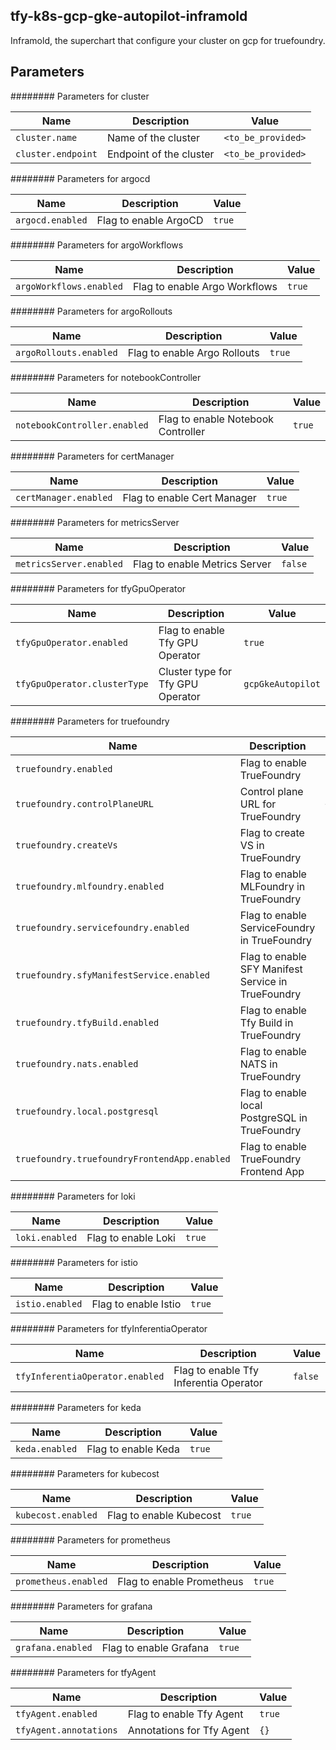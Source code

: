 ## tfy-k8s-gcp-gke-autopilot-inframold
Inframold, the superchart that configure your cluster on gcp for truefoundry.

## Parameters

######## Parameters for cluster

| Name               | Description             | Value              |
| ------------------ | ----------------------- | ------------------ |
| `cluster.name`     | Name of the cluster     | `<to_be_provided>` |
| `cluster.endpoint` | Endpoint of the cluster | `<to_be_provided>` |

######## Parameters for argocd

| Name             | Description           | Value  |
| ---------------- | --------------------- | ------ |
| `argocd.enabled` | Flag to enable ArgoCD | `true` |

######## Parameters for argoWorkflows

| Name                    | Description                   | Value  |
| ----------------------- | ----------------------------- | ------ |
| `argoWorkflows.enabled` | Flag to enable Argo Workflows | `true` |

######## Parameters for argoRollouts

| Name                   | Description                  | Value  |
| ---------------------- | ---------------------------- | ------ |
| `argoRollouts.enabled` | Flag to enable Argo Rollouts | `true` |

######## Parameters for notebookController

| Name                         | Description                        | Value  |
| ---------------------------- | ---------------------------------- | ------ |
| `notebookController.enabled` | Flag to enable Notebook Controller | `true` |

######## Parameters for certManager

| Name                  | Description                 | Value  |
| --------------------- | --------------------------- | ------ |
| `certManager.enabled` | Flag to enable Cert Manager | `true` |

######## Parameters for metricsServer

| Name                    | Description                   | Value   |
| ----------------------- | ----------------------------- | ------- |
| `metricsServer.enabled` | Flag to enable Metrics Server | `false` |

######## Parameters for tfyGpuOperator

| Name                         | Description                       | Value             |
| ---------------------------- | --------------------------------- | ----------------- |
| `tfyGpuOperator.enabled`     | Flag to enable Tfy GPU Operator   | `true`            |
| `tfyGpuOperator.clusterType` | Cluster type for Tfy GPU Operator | `gcpGkeAutopilot` |

######## Parameters for truefoundry

| Name                                         | Description                                        | Value              |
| -------------------------------------------- | -------------------------------------------------- | ------------------ |
| `truefoundry.enabled`                        | Flag to enable TrueFoundry                         | `true`             |
| `truefoundry.controlPlaneURL`                | Control plane URL for TrueFoundry                  | `<to_be_provided>` |
| `truefoundry.createVs`                       | Flag to create VS in TrueFoundry                   | `true`             |
| `truefoundry.mlfoundry.enabled`              | Flag to enable MLFoundry in TrueFoundry            | `true`             |
| `truefoundry.servicefoundry.enabled`         | Flag to enable ServiceFoundry in TrueFoundry       | `true`             |
| `truefoundry.sfyManifestService.enabled`     | Flag to enable SFY Manifest Service in TrueFoundry | `true`             |
| `truefoundry.tfyBuild.enabled`               | Flag to enable Tfy Build in TrueFoundry            | `true`             |
| `truefoundry.nats.enabled`                   | Flag to enable NATS in TrueFoundry                 | `true`             |
| `truefoundry.local.postgresql`               | Flag to enable local PostgreSQL in TrueFoundry     | `{}`               |
| `truefoundry.truefoundryFrontendApp.enabled` | Flag to enable TrueFoundry Frontend App            | `true`             |

######## Parameters for loki

| Name           | Description         | Value  |
| -------------- | ------------------- | ------ |
| `loki.enabled` | Flag to enable Loki | `true` |

######## Parameters for istio

| Name            | Description          | Value  |
| --------------- | -------------------- | ------ |
| `istio.enabled` | Flag to enable Istio | `true` |

######## Parameters for tfyInferentiaOperator

| Name                            | Description                            | Value   |
| ------------------------------- | -------------------------------------- | ------- |
| `tfyInferentiaOperator.enabled` | Flag to enable Tfy Inferentia Operator | `false` |

######## Parameters for keda

| Name           | Description         | Value  |
| -------------- | ------------------- | ------ |
| `keda.enabled` | Flag to enable Keda | `true` |

######## Parameters for kubecost

| Name               | Description             | Value  |
| ------------------ | ----------------------- | ------ |
| `kubecost.enabled` | Flag to enable Kubecost | `true` |

######## Parameters for prometheus

| Name                 | Description               | Value  |
| -------------------- | ------------------------- | ------ |
| `prometheus.enabled` | Flag to enable Prometheus | `true` |

######## Parameters for grafana

| Name              | Description            | Value  |
| ----------------- | ---------------------- | ------ |
| `grafana.enabled` | Flag to enable Grafana | `true` |

######## Parameters for tfyAgent

| Name                   | Description               | Value  |
| ---------------------- | ------------------------- | ------ |
| `tfyAgent.enabled`     | Flag to enable Tfy Agent  | `true` |
| `tfyAgent.annotations` | Annotations for Tfy Agent | `{}`   |
